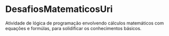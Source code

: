 # DesafiosMatematicosUri
Atividade de lógica de programação envolvendo cálculos matemáticos com equações e formúlas, para solidificar os conhecimentos básicos.
